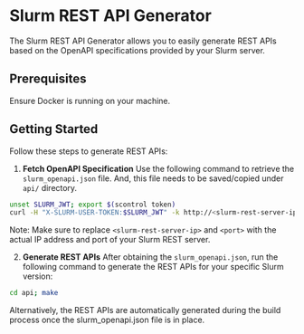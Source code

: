 # Slurm REST API Generator

The Slurm REST API Generator allows you to easily generate REST APIs based on the OpenAPI specifications provided by your Slurm server.

## Prerequisites

Ensure Docker is running on your machine.

## Getting Started

Follow these steps to generate REST APIs:

1. **Fetch OpenAPI Specification**
Use the following command to retrieve the `slurm_openapi.json` file. And, this file needs to be saved/copied under `api/` directory.
```bash
unset SLURM_JWT; export $(scontrol token)
curl -H "X-SLURM-USER-TOKEN:$SLURM_JWT" -k http://<slurm-rest-server-ip>:<port>/openapi/v3 -o slurm_openapi.json
```

Note: Make sure to replace `<slurm-rest-server-ip>` and `<port>` with the actual IP address and port of your Slurm REST server.

2. **Generate REST APIs**
After obtaining the `slurm_openapi.json`, run the following command to generate the REST APIs for your specific Slurm version:
```bash
cd api; make 
```

Alternatively, the REST APIs are automatically generated during the build process once the slurm_openapi.json file is in place.